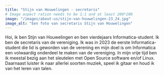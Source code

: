 ```yaml
---
title: "Stijn van Houwelingen - secretaris"
# Image aspect ration needs to be 1:1 and at least 200*200
image: "/images/about-us/stijn-van-houwelingen-23_24.jpg"
image_alt: "Een foto van secretaris Stijn van Houwelingen"
---
```

Hoi, ik ben Stijn van Houwelingen en ben vierdejaars Informatica-student. Ik ben de secretaris van de vereniging. Ik was in 2023 de eerste Informatica-student die lid is geworden van de verening en mijn doel is om Informatica een volwaardig onderdeel te maken van de vereniging. In mijn vrije tijd ben ik meestal bezig aan het sleutelen met Open Source software en/of Linux. Daarnaast luister ik naar allerlei soorten muziek, speel ik gitaar en houd ik van het leren van talen.